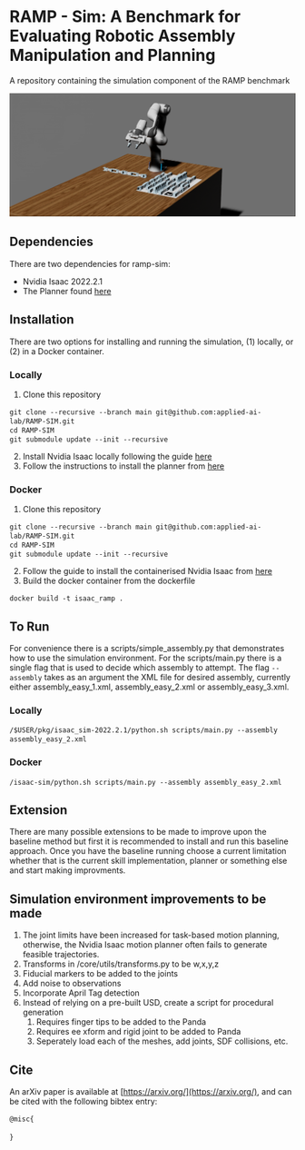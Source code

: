 # RAMP - Sim: A Benchmark for Evaluating Robotic Assembly Manipulation and Planning
A repository containing the simulation component of the RAMP benchmark

![Teaser figure](./media/simulation.png)

## Dependencies

There are two dependencies for ramp-sim:
- Nvidia Isaac 2022.2.1
- The Planner found [here](https://github.com/applied-ai-lab/planner)

## Installation

There are two options for installing and running the simulation, (1) locally, or (2) in a Docker container.

### Locally 

1. Clone this repository
```
git clone --recursive --branch main git@github.com:applied-ai-lab/RAMP-SIM.git
cd RAMP-SIM
git submodule update --init --recursive
```
2. Install Nvidia Isaac locally following the guide [here](https://docs.omniverse.nvidia.com/app_isaacsim/app_isaacsim/install_workstation.html)
3. Follow the instructions to install the planner from [here](https://github.com/applied-ai-lab/planner)

### Docker 

1. Clone this repository
```
git clone --recursive --branch main git@github.com:applied-ai-lab/RAMP-SIM.git
cd RAMP-SIM
git submodule update --init --recursive
```
2. Follow the guide to install the containerised Nvidia Isaac from [here](https://docs.omniverse.nvidia.com/app_isaacsim/app_isaacsim/install_container.html)
3. Build the docker container from the dockerfile 
```
docker build -t isaac_ramp .
```

## To Run

For convenience there is a scripts/simple_assembly.py that demonstrates how to use the simulation environment. For the scripts/main.py there is a single flag that is used to decide which assembly to attempt. The flag ```--assembly``` takes as an argument the XML file for desired assembly, currently either assembly_easy_1.xml, assembly_easy_2.xml or assembly_easy_3.xml.

### Locally

```
/$USER/pkg/isaac_sim-2022.2.1/python.sh scripts/main.py --assembly assembly_easy_2.xml
```

### Docker

```
/isaac-sim/python.sh scripts/main.py --assembly assembly_easy_2.xml
```


## Extension

There are many possible extensions to be made to improve upon the baseline method but first it is recommended to install and run this baseline approach. Once you have the baseline running choose a current limitation whether that is the current skill implementation, planner or something else and start making improvments. 


## Simulation environment improvements to be made

1. The joint limits have been increased for task-based motion planning, otherwise, the Nvidia Isaac motion planner often fails to generate feasible trajectories. 
2. Transforms in /core/utils/transforms.py to be w,x,y,z
3. Fiducial markers to be added to the joints
4. Add noise to observations
5. Incorporate April Tag detection
6. Instead of relying on a pre-built USD, create a script for procedural generation
   1. Requires finger tips to be added to the Panda
   2. Requires ee xform and rigid joint to be added to Panda
   3. Seperately load each of the meshes, add joints, SDF collisions, etc.


## Cite

An arXiv paper is available at [https://arxiv.org/](https://arxiv.org/), and can be cited with the following bibtex entry:

```
@misc{

}
```

